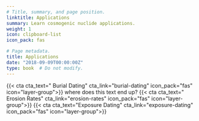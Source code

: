 ```yaml
---
# Title, summary, and page position.
linktitle: Applications
summary: Learn cosmogenic nuclide applications.
weight: 1
icon: clipboard-list
icon_pack: fas

# Page metadata.
title: Applications
date: "2018-09-09T00:00:00Z"
type: book  # Do not modify.
---
```


{{< cta cta_text="  Burial Dating" cta_link="burial-dating" icon_pack="fas" icon="layer-group">}} where does this text end up?
{{< cta cta_text=" Erosion Rates" cta_link="erosion-rates" icon_pack="fas" icon="layer-group">}}
{{< cta cta_text="Exposure Dating" cta_link="exposure-dating" icon_pack="fas" icon="layer-group">}}
